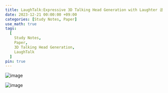 ```yaml
---
title: LaughTalk:Expressive 3D Talking Head Generation with Laughter 공부 노트
date: 2023-12-21 00:00:00 +09:00
categories: [Study Notes, Paper]
use_math: true
tags:
  [
    Study Notes,
    Paper,
    3D Talking Head Generation,
    LaughTalk
  ]
pin: true
---
```


![image](https://github.com/gihuni99/gihuni99.github.io/assets/90080065/ab545af4-92ac-4ead-9eb1-09ed4d9399e0)

![image](https://github.com/gihuni99/gihuni99.github.io/assets/90080065/22f21763-6a3d-47da-ae42-55cc12f6fa98)
